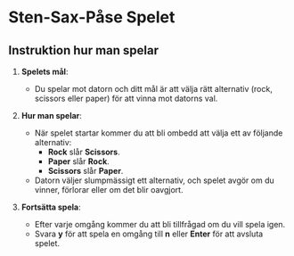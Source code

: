 # Sten-Sax-Påse Spelet

## Instruktion hur man spelar

1. **Spelets mål**:
   - Du spelar mot datorn och ditt mål är att välja rätt alternativ (rock, scissors eller paper) för att vinna mot datorns val.
   
2. **Hur man spelar**:
   - När spelet startar kommer du att bli ombedd att välja ett av följande alternativ:
     - **Rock** slår **Scissors**.
     - **Paper** slår **Rock**.
     - **Scissors** slår **Paper**.
   - Datorn väljer slumpmässigt ett alternativ, och spelet avgör om du vinner, förlorar eller om det blir oavgjort.

3. **Fortsätta spela**:
   - Efter varje omgång kommer du att bli tillfrågad om du vill spela igen.
   - Svara **y** för att spela en omgång till **n** eller **Enter**  för att avsluta spelet.




